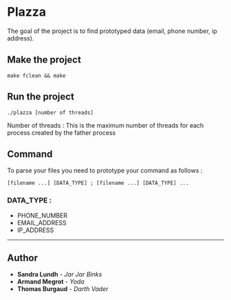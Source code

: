 # Plazza

The goal of the project is to find prototyped data (email, phone number, ip address).

## Make the project

```
make fclean && make
```
## Run the project

```
./plazza [number of threads]
```

Number of threads : This is the maximum number of threads for each process created 
by the father process 

## Command 

To parse your files you need to prototype your command as follows : 

```
[filename ...] [DATA_TYPE] ; [filename ...] [DATA_TYPE] ...
```

### DATA_TYPE :

* PHONE_NUMBER
* EMAIL_ADDRESS
* IP_ADDRESS

---

## Author

* **Sandra Lundh** - *Jar Jar Binks*
* **Armand Megrot** - *Yoda*
* **Thomas Burgaud** - *Darth Vader*
